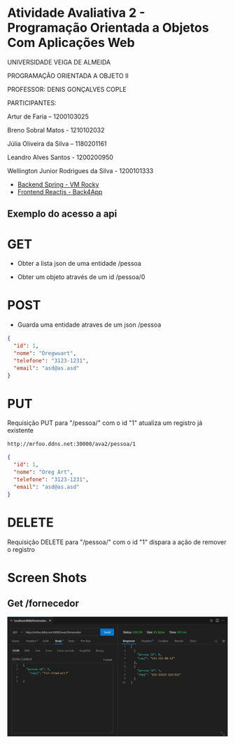 ﻿# Atividade Avaliativa 2 - Programação Orientada a Objetos Com Aplicações Web

 UNIVERSIDADE VEIGA DE ALMEIDA 

PROGRAMAÇÃO ORIENTADA A OBJETO II

PROFESSOR: DENIS GONÇALVES COPLE




PARTICIPANTES:

Artur de Faria – 1200103025

Breno Sobral Matos - 1210102032

Júlia Oliveira da Silva – 1180201161

Leandro Alves Santos - 1200200950

Wellington Junior Rodrigues da Silva - 1200101333



- <a href="mrfoo.ddns.net:30000/ava2">Backend Spring   - VM Rocky</a>
- <a href="https://uvapoo2db2ava2front-abxdefaria.b4a.run">Frontend Reactjs - Back4App</a>

## Exemplo do acesso a api

# GET

- Obter a lista json de uma entidade
/pessoa

- Obter um objeto através de um id
/pessoa/0

# POST

- Guarda uma entidade atraves de um json 
/pessoa

```json
{
  "id": 1,
  "nome": "Oregwuart",
  "telefone": "3123-1231",
  "email": "asd@as.asd"
}
```
# PUT
Requisição PUT para "/pessoa/"  com o id "1" atualiza um registro já existente 
```
http://mrfoo.ddns.net:30000/ava2/pessoa/1
```
```json
{
  "id": 1,
  "nome": "Oreg Art",
  "telefone": "3123-1231",
  "email": "asd@as.asd"
}
```

# DELETE

Requisição DELETE para "/pessoa/"  com o id "1" dispara a ação de remover o registro 

# Screen Shots
## Get /fornecedor
![Alt text](/get-fornecedor..JPG "Optional title")
